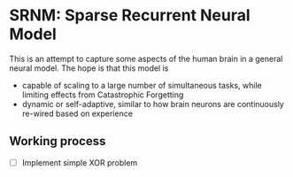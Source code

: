 # SRNM: Sparse Recurrent Neural Model

This is an attempt to capture some aspects of the human brain in a general neural model. The hope is that this model
is
 - capable of scaling to a large number of simultaneous tasks, while limiting effects from Catastrophic Forgetting
 - dynamic or self-adaptive, similar to how brain neurons are continuously re-wired based on experience

## Working process

 - [ ] Implement simple XOR problem
